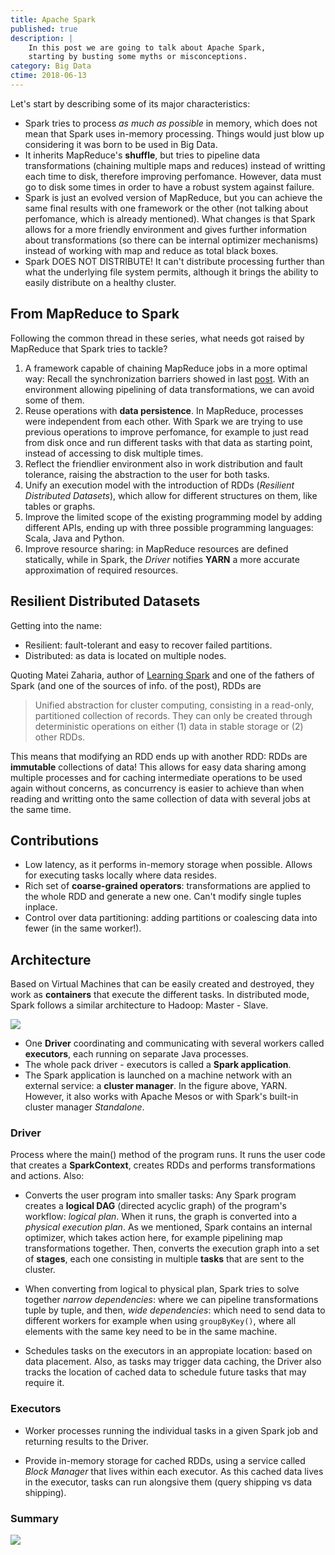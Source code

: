 ```yaml
---
title: Apache Spark
published: true
description: |
    In this post we are going to talk about Apache Spark,
    starting by busting some myths or misconceptions.
category: Big Data
ctime: 2018-06-13
---
```


Let's start by describing some of its major characteristics:

* Spark tries to process *as much as possible* in memory, which does not mean that Spark uses in-memory processing. Things would just blow up considering it was born to be used in Big Data.
* It inherits MapReduce's **shuffle**, but tries to pipeline data transformations (chaining multiple maps and reduces) instead of writting each time to disk, therefore improving perfomance. However, data must go to disk some times in order to have a robust system against failure.
* Spark is just an evolved version of MapReduce, but you can achieve the same final results with one framework or the other (not talking about perfomance, which is already mentioned). What changes is that Spark allows for a more friendly environment and gives further information about transformations (so there can be internal optimizer mechanisms) instead of working with map and reduce as total black boxes.
* Spark DOES NOT DISTRIBUTE! It can't distribute processing further than what the underlying file system permits, although it brings the ability to easily distribute on a healthy cluster.

## From MapReduce to Spark

Following the common thread in these series, what needs got raised by MapReduce that Spark tries to tackle?

1. A framework capable of chaining MapReduce jobs in a more optimal way: Recall the synchronization barriers showed in last [post](https://pmbrull.dev/post/bigdata-mapreduce-ii). With an environment allowing pipelining of data transformations, we can avoid some of them.
2. Reuse operations with **data persistence**. In MapReduce, processes were independent from each other. With Spark we are trying to use previous operations to improve perfomance, for example to just read from disk once and run different tasks with that data as starting point, instead of accessing to disk multiple times.  
3. Reflect the friendlier environment also in work distribution and fault tolerance, raising the abstraction to the user for both tasks.
4. Unify an execution model with the introduction of RDDs (*Resilient Distributed Datasets*), which allow for different structures on them, like tables or graphs.
5. Improve the limited scope of the existing programming model by adding different APIs, ending up with three possible programming languages: Scala, Java and Python.
6. Improve resource sharing: in MapReduce resources are defined statically, while in Spark, the *Driver* notifies **YARN** a more accurate approximation of required resources.

## Resilient Distributed Datasets

Getting into the name:

* Resilient: fault-tolerant and easy to recover failed partitions.
* Distributed: as data is located on multiple nodes.

Quoting Matei Zaharia, author of [Learning Spark](http://shop.oreilly.com/product/0636920028512.do) and one of the fathers of Spark (and one of the sources of info. of the post), RDDs are

> Unified abstraction for cluster computing, consisting in a read-only, partitioned collection of records. They can only be created through deterministic operations on either (1) data in stable storage or (2) other RDDs.

This means that modifying an RDD ends up with another RDD: RDDs are **immutable** collections of data! This allows for easy data sharing among multiple processes and for caching intermediate operations to be used again without concerns, as concurrency is easier to achieve than when reading and writting onto the same collection of data with several jobs at the same time.

## Contributions

* Low latency, as it performs in-memory storage when possible. Allows for executing tasks locally where data resides.
* Rich set of **coarse-grained operators**: transformations are applied to the whole RDD and generate a new one. Can't modify single tuples inplace.
* Control over data partitioning: adding partitions or coalescing data into fewer (in the same worker!).

## Architecture

Based on Virtual Machines that can be easily created and destroyed, they work as **containers** that execute the different tasks. In distributed mode, Spark follows a similar architecture to Hadoop: Master - Slave.

<img src="../../images/posts/bigdata/spark1.png" class="w-56 my-4 justify-center m-auto">


* One **Driver** coordinating and communicating with several workers called **executors**, each running on separate Java processes.
* The whole pack driver - executors is called a **Spark application**.
* The Spark application is launched on a machine network with an external service: a **cluster manager**. In the figure above, YARN. However, it also works with Apache Mesos or with Spark's built-in cluster manager *Standalone*.

### Driver

Process where the main() method of the program runs. It runs the user code that creates a **SparkContext**, creates RDDs and performs transformations and actions. Also:

* Converts the user program into smaller tasks: Any Spark program creates a **logical DAG** (directed acyclic graph) of the program's workflow: *logical plan*. When it runs, the graph is converted into a *physical execution plan*. As we mentioned, Spark contains an internal optimizer, which takes action here, for example pipelining map transformations together. Then, converts the execution graph into a set of **stages**, each one consisting in multiple **tasks** that are sent to the cluster.

* When converting from logical to physical plan, Spark tries to solve together *narrow dependencies*: where we can pipeline transformations tuple by tuple,  and then, *wide dependencies*: which need to send data to different workers for example when using ```groupByKey()```, where all elements with the same key need to be in the same machine.

* Schedules tasks on the executors in an appropiate location: based on data placement. Also, as tasks may trigger data caching, the Driver also tracks the location of cached data to schedule future tasks that may require it.

### Executors

* Worker processes running the individual tasks in a given Spark job and returning results to the Driver.

* Provide in-memory storage for cached RDDs, using a service called *Block Manager* that lives within each executor. As this cached data lives in the executor, tasks can run alongsive them (query shipping vs data shipping).


### Summary 

<img src="../../images/posts/bigdata/spark2.png" class="h-84 my-4 justify-center m-auto">
